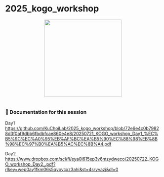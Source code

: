 # 2025_kogo_workshop
<div id="header" align="center">
  <img src="https://media.giphy.com/media/VekcnHOwOI5So/giphy.gif" width="250"/>
</div>
<h1>
  
</h1>


### :orange_book: Documentation for this session  
  Day1
  https://github.com/KuChoiLab/2025_kogo_workshop/blob/72e6e4c0b79828d3f0af9dbb6fbdbfcae860e4e8/20250721_KOGO_workshop_Day1_%EC%B5%9C%EC%A0%95%EB%AF%BC%EA%B5%90%EC%88%98%EB%8B%98%EC%97%B0%EA%B5%AC%EC%8B%A4.pdf

  Day2   
https://www.dropbox.com/scl/fi/eya0l615ep3v6mzydweco/20250722_KOGO_workshop_Day2_.pdf?rlkey=wep0ay1fkm06s5qvoycxz3ahi&st=4sryvazj&dl=0

